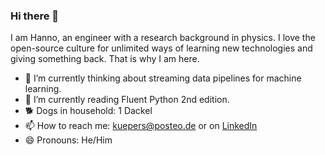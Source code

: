 ### Hi there 👋

I am Hanno, an engineer with a research background in physics. I love the open-source culture for unlimited ways of learning new technologies and giving something back. That is why I am here.

- 🔭 I’m currently thinking about streaming data pipelines for machine learning.
- 🌱 I’m currently reading Fluent Python 2nd edition.
- 🐕 Dogs in household: 1 Dackel
- 📫 How to reach me: kuepers@posteo.de or on [LinkedIn](https://www.linkedin.com/in/hanno-kupers/)
- 😄 Pronouns: He/Him
